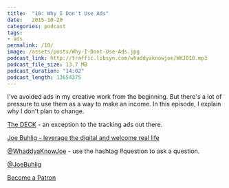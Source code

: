 ```yaml
---
title:  "10: Why I Don't Use Ads"
date:   2015-10-20
categories: podcast
tags:
- ads
permalink: /10/
image: /assets/posts/Why-I-Dont-Use-Ads.jpg
podcast_link: http://traffic.libsyn.com/whaddyaknowjoe/WKJ010.mp3
podcast_file_size: 13.7 MB
podcast_duration: "14:02"
podcast_length: 13654375
---
```


I've avoided ads in my creative work from the beginning. But there's a lot of pressure to use them as a way to make an income. In this episode, I explain why I don't plan to change.

<!--more-->
[The DECK](http://decknetwork.net/) - an exception to the tracking ads out there.

[Joe Buhlig - leverage the digital and welcome real life](http://joebuhlig.com/)

[@WhaddyaKnowJoe](https://twitter.com/whaddyaknowjoe) - use the hashtag #question to ask a question.

[@JoeBuhlig](https://twitter.com/JoeBuhlig)

[Become a Patron](http://joebuhlig.com/patron/)